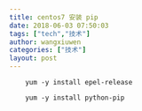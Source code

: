 ```yaml
---
title: centos7 安装 pip
date: 2018-06-03 07:50:03
tags: ["tech","技术"]
author: wangxiuwen
categories: ["技术"]
layout: post
---
```


```
	yum -y install epel-release
```

```
	yum -y install python-pip
```